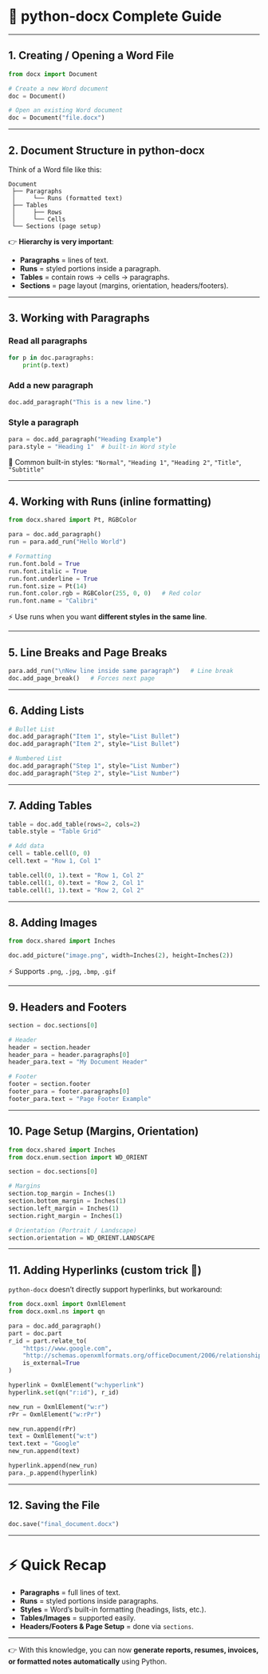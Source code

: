 # 📘 python-docx Complete Guide

---

## 1. Creating / Opening a Word File

```python
from docx import Document

# Create a new Word document
doc = Document()

# Open an existing Word document
doc = Document("file.docx")
```

---

## 2. Document Structure in python-docx

Think of a Word file like this:

```
Document
 ├── Paragraphs
 │     └── Runs (formatted text)
 ├── Tables
 │     ├── Rows
 │     └── Cells
 └── Sections (page setup)
```

👉 **Hierarchy is very important**:

* **Paragraphs** = lines of text.
* **Runs** = styled portions inside a paragraph.
* **Tables** = contain rows → cells → paragraphs.
* **Sections** = page layout (margins, orientation, headers/footers).

---

## 3. Working with Paragraphs

### Read all paragraphs

```python
for p in doc.paragraphs:
    print(p.text)
```

### Add a new paragraph

```python
doc.add_paragraph("This is a new line.")
```

### Style a paragraph

```python
para = doc.add_paragraph("Heading Example")
para.style = "Heading 1"  # built-in Word style
```

📌 Common built-in styles: `"Normal"`, `"Heading 1"`, `"Heading 2"`, `"Title"`, `"Subtitle"`

---

## 4. Working with Runs (inline formatting)

```python
from docx.shared import Pt, RGBColor

para = doc.add_paragraph()
run = para.add_run("Hello World")

# Formatting
run.font.bold = True
run.font.italic = True
run.font.underline = True
run.font.size = Pt(14)
run.font.color.rgb = RGBColor(255, 0, 0)   # Red color
run.font.name = "Calibri"
```

⚡ Use runs when you want **different styles in the same line**.

---

## 5. Line Breaks and Page Breaks

```python
para.add_run("\nNew line inside same paragraph")   # Line break
doc.add_page_break()   # Forces next page
```

---

## 6. Adding Lists

```python
# Bullet List
doc.add_paragraph("Item 1", style="List Bullet")
doc.add_paragraph("Item 2", style="List Bullet")

# Numbered List
doc.add_paragraph("Step 1", style="List Number")
doc.add_paragraph("Step 2", style="List Number")
```

---

## 7. Adding Tables

```python
table = doc.add_table(rows=2, cols=2)
table.style = "Table Grid"

# Add data
cell = table.cell(0, 0)
cell.text = "Row 1, Col 1"

table.cell(0, 1).text = "Row 1, Col 2"
table.cell(1, 0).text = "Row 2, Col 1"
table.cell(1, 1).text = "Row 2, Col 2"
```

---

## 8. Adding Images

```python
from docx.shared import Inches

doc.add_picture("image.png", width=Inches(2), height=Inches(2))
```

⚡ Supports `.png`, `.jpg`, `.bmp`, `.gif`

---

## 9. Headers and Footers

```python
section = doc.sections[0]

# Header
header = section.header
header_para = header.paragraphs[0]
header_para.text = "My Document Header"

# Footer
footer = section.footer
footer_para = footer.paragraphs[0]
footer_para.text = "Page Footer Example"
```

---

## 10. Page Setup (Margins, Orientation)

```python
from docx.shared import Inches
from docx.enum.section import WD_ORIENT

section = doc.sections[0]

# Margins
section.top_margin = Inches(1)
section.bottom_margin = Inches(1)
section.left_margin = Inches(1)
section.right_margin = Inches(1)

# Orientation (Portrait / Landscape)
section.orientation = WD_ORIENT.LANDSCAPE
```

---

## 11. Adding Hyperlinks (custom trick 🚀)

`python-docx` doesn’t directly support hyperlinks, but workaround:

```python
from docx.oxml import OxmlElement
from docx.oxml.ns import qn

para = doc.add_paragraph()
part = doc.part
r_id = part.relate_to(
    "https://www.google.com",
    "http://schemas.openxmlformats.org/officeDocument/2006/relationships/hyperlink",
    is_external=True
)

hyperlink = OxmlElement("w:hyperlink")
hyperlink.set(qn("r:id"), r_id)

new_run = OxmlElement("w:r")
rPr = OxmlElement("w:rPr")

new_run.append(rPr)
text = OxmlElement("w:t")
text.text = "Google"
new_run.append(text)

hyperlink.append(new_run)
para._p.append(hyperlink)
```

---

## 12. Saving the File

```python
doc.save("final_document.docx")
```

---

# ⚡ Quick Recap

* **Paragraphs** = full lines of text.
* **Runs** = styled portions inside paragraphs.
* **Styles** = Word’s built-in formatting (headings, lists, etc.).
* **Tables/Images** = supported easily.
* **Headers/Footers & Page Setup** = done via `sections`.

---

👉 With this knowledge, you can now **generate reports, resumes, invoices, or formatted notes automatically** using Python.
